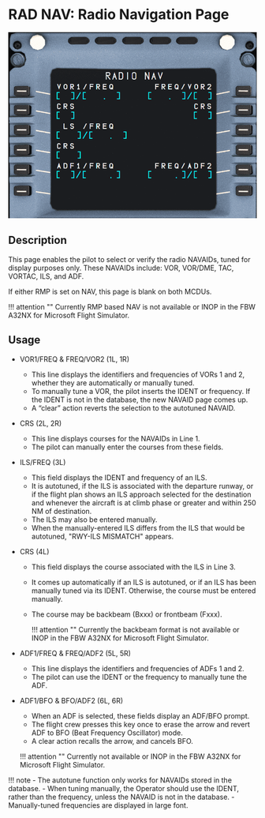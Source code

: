 # RAD NAV: Radio Navigation Page

![RAD NAV](../../assets/a32nx-briefing/mcdu/mcdu-rad-nav-page.png)

## Description

This page enables the pilot to select or verify the radio NAVAIDs, tuned for display purposes only.
These NAVAIDs include: VOR, VOR/DME, TAC, VORTAC, ILS, and ADF.

If either RMP is set on NAV, this page is blank on both MCDUs.

!!! attention ""
    Currently RMP based NAV is not available or INOP in the FBW A32NX for Microsoft Flight Simulator.

## Usage

- VOR1/FREQ & FREQ/VOR2 (1L, 1R)
    - This line displays the identifiers and frequencies of VORs 1 and 2, whether they are automatically or manually 
      tuned. 
    - To manually tune a VOR, the pilot inserts the IDENT or frequency. If the IDENT is not in the database, 
      the new NAVAID page comes up. 
    - A “clear” action reverts the selection to the autotuned NAVAID. 
     
- CRS (2L, 2R) 
    - This line displays courses for the NAVAIDs in Line 1. 
    - The pilot can manually enter the courses from these fields.


- ILS/FREQ (3L)
    - This field displays the IDENT and frequency of an ILS. 
    - It is autotuned, if the ILS is associated with the departure runway, or if the flight plan shows an ILS 
      approach selected for the destination and whenever the aircraft is at climb phase or greater and within 250 NM 
      of destination. 
    - The ILS may also be entered manually. 
    - When the manually-entered ILS differs from the ILS that would be autotuned, "RWY-ILS MISMATCH" appears.

- CRS (4L)
    - This field displays the course associated with the ILS in Line 3. 
    - It comes up automatically if an ILS is autotuned, or if an ILS has been manually tuned via its IDENT. 
      Otherwise, the course must be entered manually.
    - The course may be backbeam (Bxxx) or frontbeam (Fxxx).
  
        !!! attention ""
            Currently the backbeam format is not available or INOP in the FBW A32NX for Microsoft Flight Simulator.

- ADF1/FREQ & FREQ/ADF2 (5L, 5R)
    - This line displays the identifiers and frequencies of ADFs 1 and 2. 
    - The pilot can use the IDENT or the frequency to manually tune the ADF.

- ADF1/BFO & BFO/ADF2 (6L, 6R)
    - When an ADF is selected, these fields display an ADF/BFO prompt. 
    - The flight crew presses this key once to erase the arrow and revert ADF to BFO (Beat Frequency Oscillator) mode.
    - A clear action recalls the arrow, and cancels BFO.

    !!! attention ""
        Currently not available or INOP in the FBW A32NX for Microsoft Flight Simulator.

!!! note 
    - The autotune function only works for NAVAIDs stored in the database.
    - When tuning manually, the Operator should use the IDENT, rather than the frequency, unless the NAVAID is not 
      in the database.
    - Manually-tuned frequencies are displayed in large font.